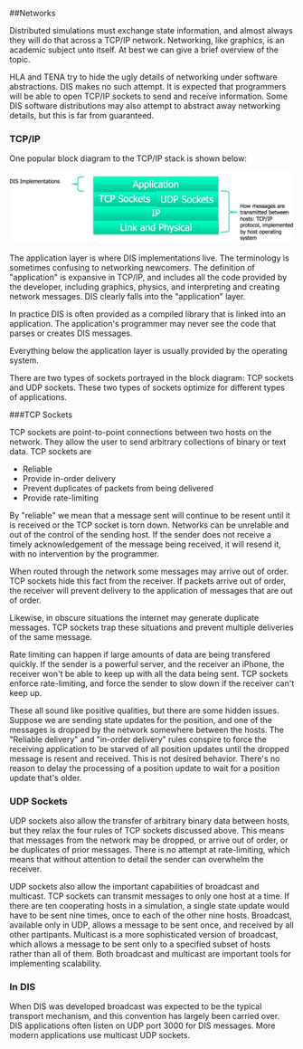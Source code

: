 ##Networks

Distributed simulations must exchange state information, and almost always they will do that across a TCP/IP network. Networking, like graphics, is an academic subject unto itself. At best we can give a brief overview of the topic. 

HLA and TENA try to hide the ugly details of networking under software abstractions. DIS makes no such attempt. It is expected that programmers will be able to open TCP/IP sockets to send and receive information. Some DIS software distributions may also attempt to abstract away networking details, but this is far from guaranteed.

### TCP/IP

One popular block diagram to the TCP/IP stack is shown below:

<img src="images/TCPIP.jpg">

The application layer is where DIS implementations live. The terminology is sometimes confusing to networking newcomers. The definition of "application" is expansive in TCP/IP, and includes all the code provided by the developer, including graphics, physics, and interpreting and creating network messages. DIS clearly falls into the "application" layer. 

In practice DIS is often provided as a compiled library that is linked into an application. The application's programmer may never see the code that parses or creates DIS messages. 

Everything below the application layer is usually provided by the operating system. 

There are two types of sockets portrayed in the block diagram: TCP sockets and UDP sockets. These two types of sockets optimize for different types of applications.

###TCP Sockets

TCP sockets are point-to-point connections between two hosts on the network. They allow the user to send arbitrary collections of binary or text data. TCP sockets are

* Reliable
* Provide in-order delivery
* Prevent duplicates of packets from being delivered
* Provide rate-limiting

By "reliable" we mean that a message sent will continue to be resent until it is received or the TCP socket is torn down. Networks can be unrelable and out of the control of the sending host. If the sender does not receive a timely acknowledgement of the message being received, it will resend it, with no intervention by the programmer.

When routed through the network some messages may arrive out of order. TCP sockets hide this fact from the receiver. If packets arrive out of order, the receiver will prevent delivery to the application of messages that are out of order.

Likewise, in obscure situations the internet may generate duplicate messages. TCP sockets trap these situations and prevent multiple deliveries of the same message.

Rate limiting can happen if large amounts of data are being transfered quickly. If the sender is a powerful server, and the receiver an iPhone, the receiver won't be able to keep up with all the data being sent. TCP sockets enforce rate-limiting, and force the sender to slow down if the receiver can't keep up.

These all sound like positive qualities, but there are some hidden issues. Suppose we are sending state updates for the position, and one of the messages is dropped by the network somewhere between the hosts. The "Reliable delivery" and "in-order delivery" rules conspire to force the receiving application to be starved of all position updates until the dropped message is resent and received. This is not desired behavior. There's no reason to delay the processing of a position update to wait for a position update that's older.

### UDP Sockets

UDP sockets also allow the transfer of arbitrary binary data between hosts, but they relax the four rules of TCP sockets discussed above. This means that messages from the network may be dropped, or arrive out of order, or be duplicates of prior messages. There is no attempt at rate-limiting, which means that without attention to detail the sender can overwhelm the receiver.

UDP sockets also allow the important capabilities of broadcast and multicast. TCP sockets can transmit messages to only one host at a time. If there are ten cooperating hosts in a simulation, a single state update would have to be sent nine times, once to each of the other nine hosts. Broadcast, available only in UDP, allows a message to be sent once, and received by all other partipants. Multicast is a more sophisticated version of broadcast, which allows a message to be sent only to a specified subset of hosts rather than all of them. Both broadcast and multicast are important tools for implementing scalability. 

### In DIS

When DIS was developed broadcast was expected to be the typical transport mechanism, and this convention has largely been carried over. DIS applications often listen on UDP port 3000 for DIS messages. More modern applications use multicast UDP sockets. 
